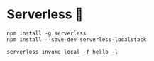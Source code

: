 # Serverless 🚛

```
npm install -g serverless
npm install --save-dev serverless-localstack

serverless invoke local -f hello -l
```
